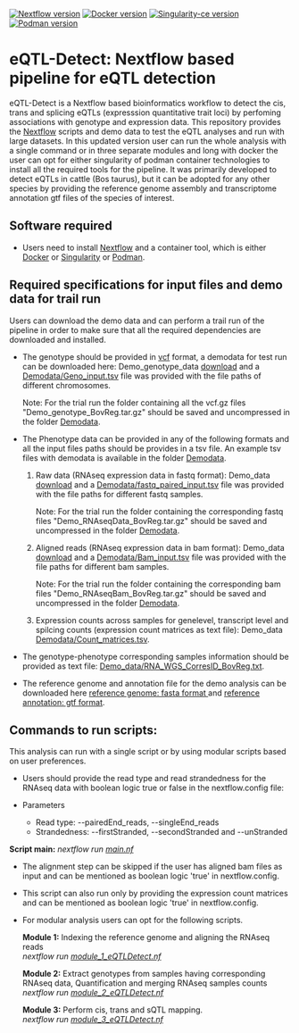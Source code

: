 [![Nextflow version](https://img.shields.io/badge/Nextflow-v20.01.0-brightgreen)](https://www.nextflow.io/) [![Docker version](https://img.shields.io/badge/Docker-v20.10.8-blue)](https://www.docker.com/) [![Singularity-ce version](https://img.shields.io/badge/Singularity-v3.11.4-green.svg)](https://www.sylabs.io/) [![Podman version](https://img.shields.io/badge/Podman-v3.4.4-violet.svg)](https://podman.io/)


# eQTL-Detect: Nextflow based pipeline for eQTL detection

eQTL-Detect is a Nextflow based bioinformatics workflow to detect the cis, trans and splicing eQTLs (expresssion quantitative trait loci) by perfoming associations with genotype and expression data.
This repository provides the [Nextflow](https://www.nextflow.io/) scripts and demo data to test the eQTL analyses and run with large datasets. In this updated version user can run the whole analysis with a single command or in three separate modules and long with docker the user can opt for either singularity of podman container technologies to install all the required tools for the pipeline.
 It was primarily developed to detect eQTLs in cattle (Bos taurus), but it can be adopted for any other species by providing the reference genome assembly and transcriptome annotation gtf files of the species of interest.

## Software required
- Users need to install  [Nextflow](https://www.nextflow.io/)  and a container tool, which is either [Docker](https://www.docker.com/) or [Singularity](https://www.sylabs.io/) or [Podman](https://podman.io/).


## Required specifications for input files and demo data for trail run
Users can download the demo data and can perform a trail run of the pipeline in order to make sure that all the required dependencies are downloaded and installed.

- The genotype should be provided in [vcf](https://samtools.github.io/hts-specs/VCFv4.3.pdf) format, a demodata for test run can be downloaded here: Demo_genotype_data [download](https://zenodo.org/records/10997393/files/Demo_genotype_BovReg.tar.gz?download=1) and a [Demodata/Geno_input.tsv](https://github.com/BovReg/BovReg_eQTL/blob/main/Demodata/Geno_input.tsv) file was provided with the file paths of different chromosomes.
  
   Note: For the trial run the folder containing all the vcf.gz files "Demo_genotype_BovReg.tar.gz" should be saved and uncompressed in the folder [Demodata](https://github.com/BovReg/BovReg_eQTL/blob/main/Demodata). 

- The Phenotype data can be provided in any of the following formats and all the input files paths should be provides in a tsv file. An example tsv files with demodata is available in the folder [Demodata](https://github.com/BovReg/BovReg_eQTL/tree/main/Demodata).

   1. Raw data (RNAseq expression data in fastq format): Demo_data [download](https://zenodo.org/records/7949616/files/Demo_RNAseqData_BovReg.tar.gz?download=1) and a [Demodata/fastq_paired_input.tsv](https://github.com/BovReg/BovReg_eQTL/blob/main/Demodata/fasta_paired_input.tsv) file was provided with the file paths for different fastq samples.
   
      Note: For the trial run the folder containing the corresponding fastq files "Demo_RNAseqData_BovReg.tar.gz" should be saved and uncompressed in the folder [Demodata](https://github.com/BovReg/BovReg_eQTL/blob/main/Demodata). 

   2. Aligned reads (RNAseq expression data in bam format): Demo_data [download](https://zenodo.org/records/7950181/files/Demo_RNAseqBam_BovReg.tar.gz?download=1) and a [Demodata/Bam_input.tsv](https://github.com/BovReg/BovReg_eQTL/blob/main/Demodata/Bam_input.tsv) file was provided with the file paths for different bam samples.

      Note: For the trial run the folder containing the corresponding bam files "Demo_RNAseqBam_BovReg.tar.gz" should be saved and uncompressed in the folder [Demodata](https://github.com/BovReg/BovReg_eQTL/blob/main/Demodata).

   4. Expression counts across samples for genelevel, transcript level and spilcing counts (expression count matrices as text file): Demo_data [Demodata/Count_matrices.tsv](https://github.com/BovReg/BovReg_eQTL/blob/main/Demodata/Count_matrices.tsv). 
   

- The genotype-phenotype corresponding samples information should be provided as text file: [Demo_data/RNA_WGS_CorresID_BovReg.txt](https://github.com/BovReg/BovReg_eQTL/blob/main/Demodata/RNA_WGS_CorresID_BovReg.txt).

- The reference genome and annotation file for the demo analysis can be downloaded here [reference genome: fasta format ](https://ftp.ensembl.org/pub/release-109/fasta/bos_taurus/dna/Bos_taurus.ARS-UCD1.2.dna.toplevel.fa.gz) and [reference annotation: gtf format](https://ftp.ensembl.org/pub/release-109/gtf/bos_taurus/Bos_taurus.ARS-UCD1.2.109.gtf.gz).

## Commands to run scripts:

This analysis can run with a single script or by using modular scripts based on user preferences.

-  Users should provide the read type and read strandedness for the RNAseq data with boolean logic true or false in the nextflow.config file:

  - Parameters 
    - Read type: --pairedEnd_reads, --singleEnd_reads 
    - Strandedness: --firstStranded, --secondStranded and --unStranded

   **Script main:** _nextflow run [main.nf](https://github.com/BovReg/BovReg_eQTL/blob/main/main.nf)_

- The alignment step can be skipped if the user has aligned bam files as input and can be mentioned as boolean logic 'true'  in nextflow.config.

- This script can also run only by providing the expression count matrices and can be mentioned as boolean logic 'true'  in nextflow.config.

- For modular analysis users can opt for the following scripts.

  **Module 1:** Indexing the reference genome and aligning the RNAseq reads \
  _nextflow run [module_1_eQTLDetect.nf](https://github.com/BovReg/BovReg_eQTL/blob/main/module_1_eQTLDetect.nf)_  

  **Module 2:** Extract genotypes from samples having corresponding RNAseq data, Quantification and merging RNAseq samples counts\
  _nextflow run [module_2_eQTLDetect.nf](https://github.com/BovReg/BovReg_eQTL/blob/main/module_2_eQTLDetect.nf)_

  **Module 3:**  Perform cis, trans and sQTL mapping.\
   _nextflow run [module_3_eQTLDetect.nf](https://github.com/BovReg/BovReg_eQTL/blob/main/module_3_eQTLDetect.nf)_  

